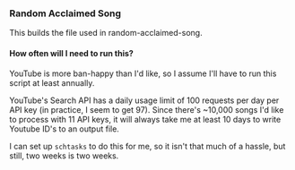 ### Random Acclaimed Song

This builds the file used in random-acclaimed-song.

#### How often will I need to run this?

YouTube is more ban-happy than I'd like, so I assume I'll have to run this script at least annually.

YouTube's Search API has a daily usage limit of 100 requests per day per API key (in practice, I seem to get 97). Since there's ~10,000 songs I'd like to process with 11 API keys, it will always take me at least 10 days to write Youtube ID's to an output file.

I can set up `schtasks` to do this for me, so it isn't that much of a hassle, but still, two weeks is two weeks.